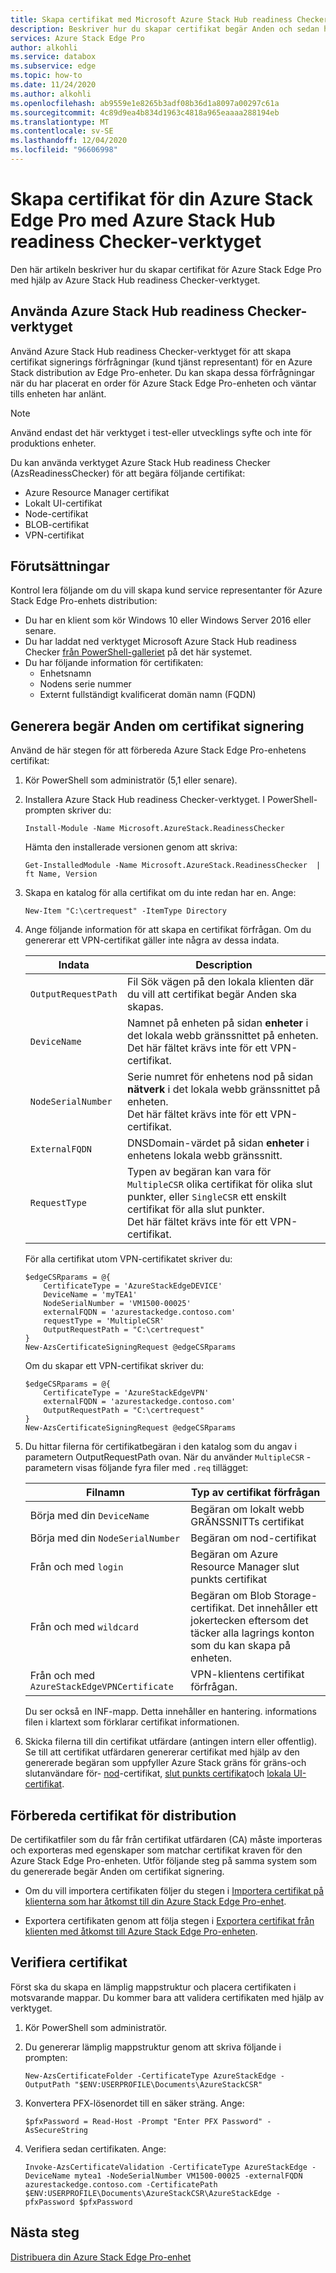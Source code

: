 ```yaml
---
title: Skapa certifikat med Microsoft Azure Stack Hub readiness Checker-verktyget | Microsoft Docs
description: Beskriver hur du skapar certifikat begär Anden och sedan hämtar och installerar certifikat på din Azure Stack Edge Pro GPU-enhet med hjälp av verktyget Azure Stack Hub readiness Checker.
services: Azure Stack Edge Pro
author: alkohli
ms.service: databox
ms.subservice: edge
ms.topic: how-to
ms.date: 11/24/2020
ms.author: alkohli
ms.openlocfilehash: ab9559e1e8265b3adf08b36d1a8097a00297c61a
ms.sourcegitcommit: 4c89d9ea4b834d1963c4818a965eaaaa288194eb
ms.translationtype: MT
ms.contentlocale: sv-SE
ms.lasthandoff: 12/04/2020
ms.locfileid: "96606998"
---
```

# <a name="create-certificates-for-your-azure-stack-edge-pro-using-azure-stack-hub-readiness-checker-tool"></a>Skapa certifikat för din Azure Stack Edge Pro med Azure Stack Hub readiness Checker-verktyget 

<!--[!INCLUDE [applies-to-skus](../../includes/azure-stack-edge-applies-to-all-sku.md)]-->

Den här artikeln beskriver hur du skapar certifikat för Azure Stack Edge Pro med hjälp av Azure Stack Hub readiness Checker-verktyget. 

## <a name="using-azure-stack-hub-readiness-checker-tool"></a>Använda Azure Stack Hub readiness Checker-verktyget

Använd Azure Stack Hub readiness Checker-verktyget för att skapa certifikat signerings förfrågningar (kund tjänst representant) för en Azure Stack distribution av Edge Pro-enheter. Du kan skapa dessa förfrågningar när du har placerat en order för Azure Stack Edge Pro-enheten och väntar tills enheten har anlänt.

> [!NOTE]
> Använd endast det här verktyget i test-eller utvecklings syfte och inte för produktions enheter. 

Du kan använda verktyget Azure Stack Hub readiness Checker (AzsReadinessChecker) för att begära följande certifikat:

- Azure Resource Manager certifikat
- Lokalt UI-certifikat
- Node-certifikat
- BLOB-certifikat
- VPN-certifikat


## <a name="prerequisites"></a>Förutsättningar

Kontrol lera följande om du vill skapa kund service representanter för Azure Stack Edge Pro-enhets distribution: 

- Du har en klient som kör Windows 10 eller Windows Server 2016 eller senare. 
- Du har laddat ned verktyget Microsoft Azure Stack Hub readiness Checker [från PowerShell-galleriet](https://aka.ms/AzsReadinessChecker) på det här systemet.
- Du har följande information för certifikaten:
  - Enhetsnamn
  - Nodens serie nummer
  - Externt fullständigt kvalificerat domän namn (FQDN)

## <a name="generate-certificate-signing-requests"></a>Generera begär Anden om certifikat signering

Använd de här stegen för att förbereda Azure Stack Edge Pro-enhetens certifikat:

1. Kör PowerShell som administratör (5,1 eller senare).
2. Installera Azure Stack Hub readiness Checker-verktyget. I PowerShell-prompten skriver du: 

    ```azurepowershell
    Install-Module -Name Microsoft.AzureStack.ReadinessChecker
    ```

    Hämta den installerade versionen genom att skriva:  

    ```azurepowershell
    Get-InstalledModule -Name Microsoft.AzureStack.ReadinessChecker  | ft Name, Version 
    ```

3. Skapa en katalog för alla certifikat om du inte redan har en. Ange: 
    
    ```azurepowershell
    New-Item "C:\certrequest" -ItemType Directory
    ``` 
    
4. Ange följande information för att skapa en certifikat förfrågan. Om du genererar ett VPN-certifikat gäller inte några av dessa indata.
    
    |Indata |Description  |
    |---------|---------|
    |`OutputRequestPath`|Fil Sök vägen på den lokala klienten där du vill att certifikat begär Anden ska skapas.        |
    |`DeviceName`|Namnet på enheten på sidan **enheter** i det lokala webb gränssnittet på enheten. <br> Det här fältet krävs inte för ett VPN-certifikat.         |
    |`NodeSerialNumber`|Serie numret för enhetens nod på sidan **nätverk** i det lokala webb gränssnittet på enheten. <br> Det här fältet krävs inte för ett VPN-certifikat.       |
    |`ExternalFQDN`|DNSDomain-värdet på sidan **enheter** i enhetens lokala webb gränssnitt.         |
    |`RequestType`|Typen av begäran kan vara för `MultipleCSR` olika certifikat för olika slut punkter, eller `SingleCSR` ett enskilt certifikat för alla slut punkter. <br> Det här fältet krävs inte för ett VPN-certifikat.     |

    För alla certifikat utom VPN-certifikatet skriver du: 
    
    ```azurepowershell
    $edgeCSRparams = @{
        CertificateType = 'AzureStackEdgeDEVICE'
        DeviceName = 'myTEA1'
        NodeSerialNumber = 'VM1500-00025'
        externalFQDN = 'azurestackedge.contoso.com'
        requestType = 'MultipleCSR'
        OutputRequestPath = "C:\certrequest"
    }
    New-AzsCertificateSigningRequest @edgeCSRparams
    ```

    Om du skapar ett VPN-certifikat skriver du: 

    ```azurepowershell
    $edgeCSRparams = @{
        CertificateType = 'AzureStackEdgeVPN'
        externalFQDN = 'azurestackedge.contoso.com'
        OutputRequestPath = "C:\certrequest"
    }
    New-AzsCertificateSigningRequest @edgeCSRparams
    ```

    
5. Du hittar filerna för certifikatbegäran i den katalog som du angav i parametern OutputRequestPath ovan. När du använder `MultipleCSR` -parametern visas följande fyra filer med `.req` tillägget:

    
    |Filnamn  |Typ av certifikat förfrågan  |
    |---------|---------|
    |Börja med din `DeviceName`     |Begäran om lokalt webb GRÄNSSNITTs certifikat      |
    |Börja med din `NodeSerialNumber`     |Begäran om nod-certifikat         |
    |Från och med `login`     |Begäran om Azure Resource Manager slut punkts certifikat       |
    |Från och med `wildcard`     |Begäran om Blob Storage-certifikat. Det innehåller ett jokertecken eftersom det täcker alla lagrings konton som du kan skapa på enheten.          |
    |Från och med `AzureStackEdgeVPNCertificate`     |VPN-klientens certifikat förfrågan.         |

    Du ser också en INF-mapp. Detta innehåller en hantering. <Edge-enhets namn> informations filen i klartext som förklarar certifikat informationen.  


6. Skicka filerna till din certifikat utfärdare (antingen intern eller offentlig). Se till att certifikat utfärdaren genererar certifikat med hjälp av den genererade begäran som uppfyller Azure Stack gräns för gräns-och slutanvändare för- [nod](azure-stack-edge-j-series-manage-certificates.md#node-certificates)-certifikat, [slut punkts certifikat](azure-stack-edge-j-series-manage-certificates.md#endpoint-certificates)och [lokala UI-certifikat](azure-stack-edge-j-series-manage-certificates.md#local-ui-certificates).

## <a name="prepare-certificates-for-deployment"></a>Förbereda certifikat för distribution

De certifikatfiler som du får från certifikat utfärdaren (CA) måste importeras och exporteras med egenskaper som matchar certifikat kraven för den Azure Stack Edge Pro-enheten. Utför följande steg på samma system som du genererade begär Anden om certifikat signering.

- Om du vill importera certifikaten följer du stegen i [Importera certifikat på klienterna som har åtkomst till din Azure Stack Edge Pro-enhet](azure-stack-edge-j-series-manage-certificates.md#import-certificates-on-the-client-accessing-the-device).

- Exportera certifikaten genom att följa stegen i [Exportera certifikat från klienten med åtkomst till Azure Stack Edge Pro-enheten](azure-stack-edge-j-series-manage-certificates.md#import-certificates-on-the-client-accessing-the-device).


## <a name="validate-certificates"></a>Verifiera certifikat

Först ska du skapa en lämplig mappstruktur och placera certifikaten i motsvarande mappar. Du kommer bara att validera certifikaten med hjälp av verktyget.

1. Kör PowerShell som administratör.

2. Du genererar lämplig mappstruktur genom att skriva följande i prompten:

    `New-AzsCertificateFolder -CertificateType AzureStackEdge -OutputPath "$ENV:USERPROFILE\Documents\AzureStackCSR"`

3. Konvertera PFX-lösenordet till en säker sträng. Ange:       

    `$pfxPassword = Read-Host -Prompt "Enter PFX Password" -AsSecureString` 

4. Verifiera sedan certifikaten. Ange:

    `Invoke-AzsCertificateValidation -CertificateType AzureStackEdge -DeviceName mytea1 -NodeSerialNumber VM1500-00025 -externalFQDN azurestackedge.contoso.com -CertificatePath $ENV:USERPROFILE\Documents\AzureStackCSR\AzureStackEdge -pfxPassword $pfxPassword`

## <a name="next-steps"></a>Nästa steg

[Distribuera din Azure Stack Edge Pro-enhet](azure-stack-edge-gpu-deploy-prep.md)
